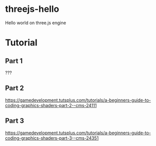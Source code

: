# threejs-hello
Hello world on three.js engine


# Tutorial
## Part 1
???

## Part 2
https://gamedevelopment.tutsplus.com/tutorials/a-beginners-guide-to-coding-graphics-shaders-part-2--cms-24111

## Part 3
https://gamedevelopment.tutsplus.com/tutorials/a-beginners-guide-to-coding-graphics-shaders-part-3--cms-24351
